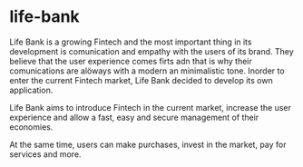 # life-bank

Life Bank is a growing Fintech and the most important thing in its development is comunication and empathy with the users of its brand. They believe that the user experience comes firts adn that is why their comunications are alöways with a modern an minimalistic tone.
Inorder to enter the current Fintech market, Life Bank decided to develop its own application.

Life Bank aims to introduce Fintech in the current market, increase the user experience and allow a fast, easy and secure management of their economies.

At the same time, users can make purchases, invest in the market, pay for services and more.
